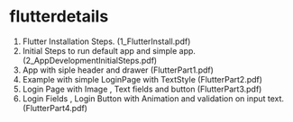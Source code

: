 # flutterdetails
1. Flutter Installation Steps. (1_FlutterInstall.pdf)
2. Initial Steps to run default app and simple app. 
     (2_AppDevelopmentInitialSteps.pdf)
3. App with siple header and drawer (FlutterPart1.pdf)
4. Example with simple LoginPage with TextStyle (FlutterPart2.pdf)
5. Login Page with Image , Text fields and button (FlutterPart3.pdf)
6. Login Fields , Login Button with Animation and validation on input text. (FlutterPart4.pdf)

